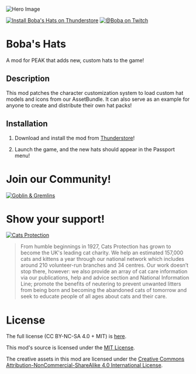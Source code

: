 ﻿![Hero Image](https://i.imgur.com/eXkVrot.png)

[![Install Boba's Hats on Thunderstore](https://img.shields.io/badge/Install%20Boba's%20Hats%20on-Thunderstore-blue?logo=thunderstore)](https://thunderstore.io/c/peak/p/BobaRat/BobasHats/)
[![@Boba on Twitch](https://img.shields.io/twitch/status/boba?label=boba)](https://twitch.tv/boba/schedule)
<!-- [![Support me on Ko-fi](https://img.shields.io/badge/Support%20me%20on-Ko--fi-orange?logo=kofi)](https://ko-fi.com/yogsboba) -->

# Boba's Hats

A mod for PEAK that adds new, custom hats to the game!

## Description

This mod patches the character customization system
to load custom hat models and icons from our AssetBundle.
It can also serve as an example for anyone to create and
distribute their own hat packs!

## Installation

1. Download and install the mod from
   [Thunderstore](https://thunderstore.io/c/peak/)!

2. Launch the game, and the new hats should appear
   in the Passport menu!

# Join our Community!

[![Goblin & Gremlins](https://panels.twitch.tv/panel-91904368-image-3840e420-a269-46e8-be32-cf32e10f9cb3)](https://gobsandgrems.com/)

# Show your support!

[![Cats Protection](https://panels.twitch.tv/panel-91904368-image-47a8d464-e0e2-4b7d-8b3b-a0bd922d828b)](https://www.cats.org.uk/donate)
> From humble beginnings in 1927, Cats Protection has grown to become the UK's leading cat charity.
> We help an estimated 157,000 cats and kittens a year through our national network which includes around 210 volunteer-run branches and 34 centres.
> Our work doesn’t stop there, however: we also provide an array of cat care information via our publications, help and advice section and National Information Line; promote the benefits of neutering to prevent unwanted litters from being born and becoming the abandoned cats of tomorrow and seek to educate people of all ages about cats and their care.

# License

The full license (CC BY-NC-SA 4.0 + MIT) is [here](https://github.com/Team-Pedguin/BobasHats/blob/main/LICENSE).

This mod's source is licensed under the
[MIT License](https://opensource.org/license/mit).

The creative assets in this mod are licensed under the
[Creative Commons Attribution-NonCommercial-ShareAlike 4.0 International License](https://creativecommons.org/licenses/by-nc-sa/4.0/).